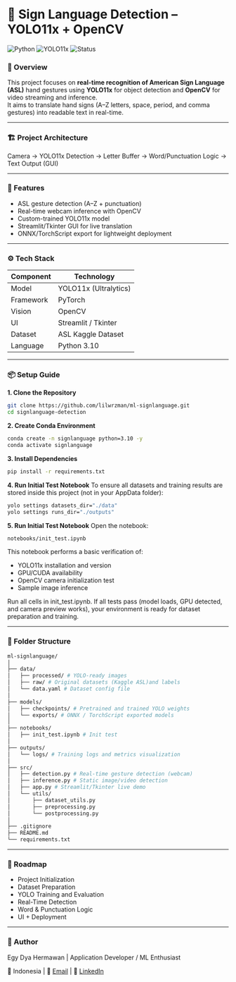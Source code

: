 # 🧩 Sign Language Detection – YOLO11x + OpenCV

![Python](https://img.shields.io/badge/Python-3.10-blue?logo=python)
![YOLO11x](https://img.shields.io/badge/YOLO11x-8.3.205-green?logo=ultralytics)
![Status](https://img.shields.io/badge/Setup%20Test-Passed-success?logo=anaconda)

### 👋 Overview
This project focuses on **real-time recognition of American Sign Language (ASL)** hand gestures using **YOLO11x** for object detection and **OpenCV** for video streaming and inference.  
It aims to translate hand signs (A–Z letters, space, period, and comma gestures) into readable text in real-time.

---

### 🏗️ Project Architecture
Camera → YOLO11x Detection → Letter Buffer → Word/Punctuation Logic → Text Output (GUI)

---

### 🧠 Features
- ASL gesture detection (A–Z + punctuation)
- Real-time webcam inference with OpenCV
- Custom-trained YOLO11x model
- Streamlit/Tkinter GUI for live translation
- ONNX/TorchScript export for lightweight deployment

---

### ⚙️ Tech Stack
| Component | Technology |
|------------|-------------|
| Model | YOLO11x (Ultralytics) |
| Framework | PyTorch |
| Vision | OpenCV |
| UI | Streamlit / Tkinter |
| Dataset | ASL Kaggle Dataset |
| Language | Python 3.10 |

---

### 📦 Setup Guide

**1. Clone the Repository**
```bash
git clone https://github.com/lilwrzman/ml-signlanguage.git
cd signlanguage-detection
```

**2. Create Conda Environment**
```bash
conda create -n signlanguage python=3.10 -y
conda activate signlanguage
```

**3. Install Dependencies**
```bash
pip install -r requirements.txt
```

**4. Run Initial Test Notebook**
To ensure all datasets and training results are stored inside this project (not in your AppData folder):
```bash
yolo settings datasets_dir="./data"
yolo settings runs_dir="./outputs"
```

**5. Run Initial Test Notebook**
Open the notebook:
```bash
notebooks/init_test.ipynb
```

This notebook performs a basic verification of:
- YOLO11x installation and version
- GPU/CUDA availability
- OpenCV camera initialization test
- Sample image inference

Run all cells in init_test.ipynb.
If all tests pass (model loads, GPU detected, and camera preview works), your environment is ready for dataset preparation and training.

---

### 📂 Folder Structure
```graphql
ml-signlanguage/
│
├── data/
│   ├── processed/ # YOLO-ready images 
│   ├── raw/ # Original datasets (Kaggle ASL)and labels
│   └── data.yaml # Dataset config file
│
├── models/
│   ├── checkpoints/ # Pretrained and trained YOLO weights
│   └── exports/ # ONNX / TorchScript exported models
│
├── notebooks/
│   ├── init_test.ipynb # Init test
│
├── outputs/
│   └── logs/ # Training logs and metrics visualization
│
├── src/
│   ├── detection.py # Real-time gesture detection (webcam)
│   ├── inference.py # Static image/video detection
│   ├── app.py # Streamlit/Tkinter live demo
│   └── utils/
│       ├── dataset_utils.py
│       ├── preprocessing.py
│       └── postprocessing.py
│
├── .gitignore
├── README.md
└── requirements.txt
```

---

### 🚀 Roadmap
- Project Initialization
- Dataset Preparation
- YOLO Training and Evaluation
- Real-Time Detection
- Word & Punctuation Logic
- UI + Deployment

---

### 🧩 Author

Egy Dya Hermawan | Application Developer / ML Enthusiast

📍 Indonesia | 📧 [Email](mailto:egydya.edh12@gmail.com) | 🔗 [LinkedIn](https://www.linkedin.com/in/egydyahermawan/)